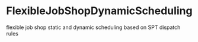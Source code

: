 # FlexibleJobShopDynamicScheduling
 flexible job shop static and dynamic scheduling based on SPT dispatch rules
